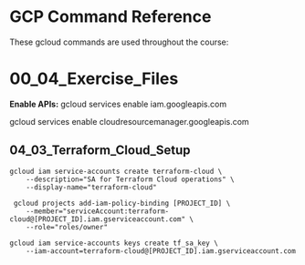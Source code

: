 # GCP Command Reference

These gcloud commands are used throughout the course:

# 00_04_Exercise_Files
**Enable APIs:**
gcloud services enable iam.googleapis.com

gcloud services enable cloudresourcemanager.googleapis.com


## 04_03_Terraform_Cloud_Setup
```
gcloud iam service-accounts create terraform-cloud \
    --description="SA for Terraform Cloud operations" \
    --display-name="terraform-cloud"

 gcloud projects add-iam-policy-binding [PROJECT_ID] \
    --member="serviceAccount:terraform-cloud@[PROJECT_ID].iam.gserviceaccount.com" \
    --role="roles/owner"

gcloud iam service-accounts keys create tf_sa_key \
    --iam-account=terraform-cloud@[PROJECT_ID].iam.gserviceaccount.com
```